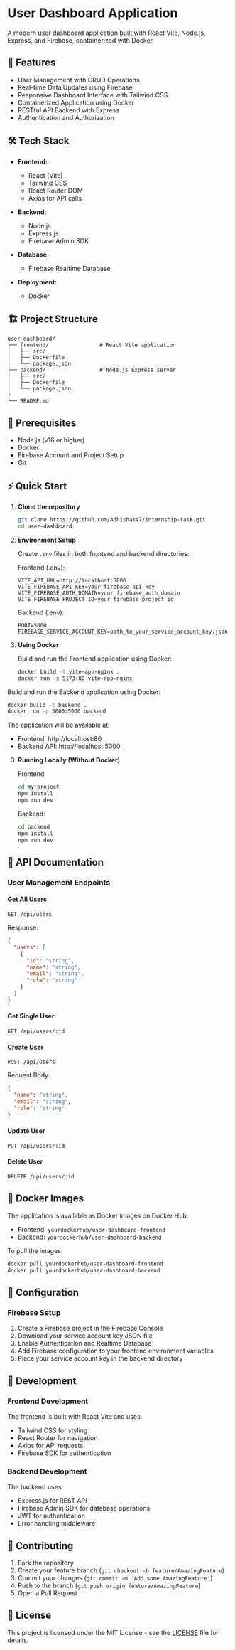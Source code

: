 # User Dashboard Application

A modern user dashboard application built with React Vite, Node.js, Express, and Firebase, containerized with Docker.

## 🚀 Features

- User Management with CRUD Operations
- Real-time Data Updates using Firebase
- Responsive Dashboard Interface with Tailwind CSS
- Containerized Application using Docker
- RESTful API Backend with Express
- Authentication and Authorization

## 🛠️ Tech Stack

- **Frontend:**
  - React (Vite)
  - Tailwind CSS
  - React Router DOM
  - Axios for API calls

- **Backend:**
  - Node.js
  - Express.js
  - Firebase Admin SDK

- **Database:**
  - Firebase Realtime Database

- **Deployment:**
  - Docker
 

## 🏗️ Project Structure

```
user-dashboard/
├── frontend/                # React Vite application
│   ├── src/
│   ├── Dockerfile
│   └── package.json
├── backend/                 # Node.js Express server
│   ├── src/
│   ├── Dockerfile
│   └── package.json
├
└── README.md
```

## 🚦 Prerequisites

- Node.js (v16 or higher)
- Docker 
- Firebase Account and Project Setup
- Git

## ⚡ Quick Start

1. **Clone the repository**
   ```bash
   git clone https://github.com/Adhishak47/internship-task.git
   cd user-dashboard
   ```

2. **Environment Setup**

   Create `.env` files in both frontend and backend directories:

   Frontend (.env):
   ```env
   VITE_API_URL=http://localhost:5000
   VITE_FIREBASE_API_KEY=your_firebase_api_key
   VITE_FIREBASE_AUTH_DOMAIN=your_firebase_auth_domain
   VITE_FIREBASE_PROJECT_ID=your_firebase_project_id
   ```

   Backend (.env):
   ```env
   PORT=5000
   FIREBASE_SERVICE_ACCOUNT_KEY=path_to_your_service_account_key.json
   ```

3. **Using Docker**

   Build and run the Frontend application using Docker:
   ```bash
   docker build -t vite-app-nginx .
   docker run -p 5173:80 vite-app-nginx
   ```

 Build and run the Backend application using Docker:
   ```bash
   docker build -t backend .
   docker run -p 5000:5000 backend
   ```

   

   The application will be available at:
   - Frontend: http://localhost:80
   - Backend API: http://localhost:5000

3. **Running Locally (Without Docker)**

   Frontend:
   ```bash
   cd my-project
   npm install
   npm run dev
   ```

   Backend:
   ```bash
   cd backend
   npm install
   npm run dev
   ```

## 🔄 API Documentation

### User Management Endpoints

#### Get All Users
```http
GET /api/users
```

Response:
```json
{
  "users": [
    {
      "id": "string",
      "name": "string",
      "email": "string",
      "role": "string"
    }
  ]
}
```

#### Get Single User
```http
GET /api/users/:id
```

#### Create User
```http
POST /api/users
```

Request Body:
```json
{
  "name": "string",
  "email": "string",
  "role": "string"
}
```

#### Update User
```http
PUT /api/users/:id
```

#### Delete User
```http
DELETE /api/users/:id
```

## 🐳 Docker Images

The application is available as Docker images on Docker Hub:

- Frontend: `yourdockerhub/user-dashboard-frontend`
- Backend: `yourdockerhub/user-dashboard-backend`

To pull the images:
```bash
docker pull yourdockerhub/user-dashboard-frontend
docker pull yourdockerhub/user-dashboard-backend
```

## 🔧 Configuration

### Firebase Setup

1. Create a Firebase project in the Firebase Console
2. Download your service account key JSON file
3. Enable Authentication and Realtime Database
4. Add Firebase configuration to your frontend environment variables
5. Place your service account key in the backend directory



## 📝 Development

### Frontend Development

The frontend is built with React Vite and uses:
- Tailwind CSS for styling
- React Router for navigation
- Axios for API requests
- Firebase SDK for authentication

### Backend Development

The backend uses:
- Express.js for REST API
- Firebase Admin SDK for database operations
- JWT for authentication
- Error handling middleware

## 🤝 Contributing

1. Fork the repository
2. Create your feature branch (`git checkout -b feature/AmazingFeature`)
3. Commit your changes (`git commit -m 'Add some AmazingFeature'`)
4. Push to the branch (`git push origin feature/AmazingFeature`)
5. Open a Pull Request

## 📄 License

This project is licensed under the MIT License - see the [LICENSE](LICENSE) file for details.
